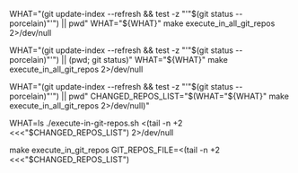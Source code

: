 WHAT="(git update-index --refresh && test -z "'"$(git status --porcelain)"'") || pwd"
WHAT="${WHAT}" make execute_in_all_git_repos 2>/dev/null

WHAT="(git update-index --refresh && test -z "'"$(git status --porcelain)"'") || (pwd; git status)"
WHAT="${WHAT}" make execute_in_all_git_repos 2>/dev/null

WHAT="(git update-index --refresh && test -z "'"$(git status --porcelain)"'") || pwd"
CHANGED_REPOS_LIST="$(WHAT="${WHAT}" make execute_in_all_git_repos 2>/dev/null)"

WHAT=ls
./execute-in-git-repos.sh <(tail -n +2 <<<"$CHANGED_REPOS_LIST") 2>/dev/null

make execute_in_git_repos GIT_REPOS_FILE=<(tail -n +2 <<<"$CHANGED_REPOS_LIST")

